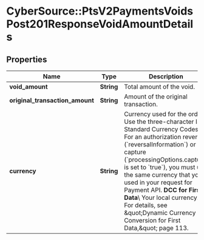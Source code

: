 # CyberSource::PtsV2PaymentsVoidsPost201ResponseVoidAmountDetails

## Properties
Name | Type | Description | Notes
------------ | ------------- | ------------- | -------------
**void_amount** | **String** | Total amount of the void. | [optional] 
**original_transaction_amount** | **String** | Amount of the original transaction. | [optional] 
**currency** | **String** | Currency used for the order. Use the three-character ISO Standard Currency Codes.  For an authorization reversal (&#x60;reversalInformation&#x60;) or a capture (&#x60;processingOptions.capture&#x60; is set to &#x60;true&#x60;), you must use the same currency that you used in your request for Payment API.  **DCC for First Data**\\ Your local currency. For details, see \&quot;Dynamic Currency Conversion for First Data,\&quot; page 113.  | [optional] 


